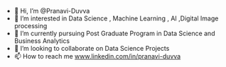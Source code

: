 - 👋 Hi, I’m @Pranavi-Duvva
- 👀 I’m interested in Data Science , Machine Learning , AI ,Digital Image processing 
- 🌱 I’m currently pursuing Post Graduate Program in Data Science and Business Analytics
- 💞️ I’m looking to collaborate on Data Science Projects
- 📫 How to reach me  www.linkedin.com/in/pranavi-duvva

<!---
Pranavi-Duvva/Pranavi-Duvva is a ✨ special ✨ repository because its `README.md` (this file) appears on your GitHub profile.
You can click the Preview link to take a look at your changes.
--->

